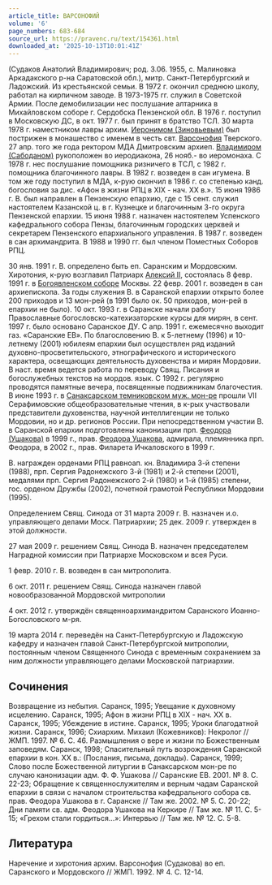 ```yaml
---
article_title: ВАРСОНОФИЙ
volume: '6'
page_numbers: 683-684
source_url: https://pravenc.ru/text/154361.html
downloaded_at: '2025-10-13T10:01:41Z'
---
```


(Судаков Анатолий Владимирович; род. 3.06. 1955, с. Малиновка Аркадакского р-на Саратовской обл.), митр. Санкт-Петербургский и Ладожский. Из крестьянской семьи. В 1972 г. окончил среднюю школу, работал на кирпичном заводе. В 1973-1975 гг. служил в Советской Армии. После демобилизации нес послушание алтарника в Михайловском соборе г. Сердобска Пензенской обл. В 1976 г. поступил в Московскую ДС, в окт. 1977 г. был принят в братство ТСЛ. 30 марта 1978 г. наместником лавры архим. [Иеронимом (Зиновьевым)](https://pravenc.ru/text/ИЕРОНИМ.html) был пострижен в монашество с именем в честь свт. [Варсонофия](https://pravenc.ru/text/Варсонофий.html) Тверского. 27 апр. того же года ректором МДА Дмитровским архиеп. [Владимиром (Сабоданом)](https://pravenc.ru/text/Владимир.html) рукоположен во иеродиакона, 26 нояб.- во иеромонаха. С 1978 г. нес послушание помощника ризничего в ТСЛ, с 1982 г. помощника благочинного лавры. В 1982 г. возведен в сан игумена. В том же году поступил в МДА, к-рую окончил в 1986 г. со степенью канд. богословия за дис. «Афон в жизни РПЦ в XIX - нач. XX в.». 15 июня 1986 г. В. был направлен в Пензенскую епархию, где с 15 сент. служил настоятелем Казанской ц. в г. Кузнецке и благочинным 3-го округа Пензенской епархии. 15 июня 1988 г. назначен настоятелем Успенского кафедрального собора Пензы, благочинным городских церквей и секретарем Пензенского епархиального управления. В 1987 г. возведен в сан архимандрита. В 1988 и 1990 гг. был членом Поместных Соборов РПЦ.

30 янв. 1991 г. В. определено быть еп. Саранским и Мордовским. Хиротония, к-рую возглавил Патриарх [Алексий II](<https://pravenc.ru/text/Алексий II.html>), состоялась 8 февр. 1991 г. в [Богоявленском соборе](<https://pravenc.ru/text/БОГОЯВЛЕНИЯ СОБОР В ЕЛОХОВЕ.html>) Москвы. 22 февр. 2001 г. возведен в сан архиепископа. За годы служения В. в Саранской епархии открыто более 200 приходов и 13 мон-рей (в 1991 было ок. 50 приходов, мон-рей в епархии не было). 10 окт. 1993 г. в Саранске начали работу Православные богословско-катехизаторские курсы для мирян, в сент. 1997 г. было основано Саранское ДУ. С апр. 1991 г. ежемесячно выходит газ. «Саранские ЕВ». По благословению В. к 5-летнему (1996) и 10-летнему (2001) юбилеям епархии был осуществлен ряд изданий духовно-просветительского, этнографического и исторического характера, освещающих деятельность духовенства и мирян Мордовии. В наст. время ведется работа по переводу Свящ. Писания и богослужебных текстов на мордов. язык. С 1992 г. регулярно проводятся памятные вечера, посвященные подвижникам благочестия. В июне 1993 г. в [Санаксарском темниковском муж. мон-ре](<https://pravenc.ru/text/Санаксарском темниковском муж  мон-ре.html>) прошли VII Серафимовские общеобразовательные чтения, в к-рых участвовали представители духовенства, научной интеллигенции не только Мордовии, но и др. регионов России. При непосредственном участии В. в Саранской епархии подготовлены канонизации прп. [Феодора (Ушакова)](<https://pravenc.ru/text/Феодора (Ушакова).html>) в 1999 г., прав. [Феодора Ушакова](<https://pravenc.ru/text/Феодора Ушакова.html>), адмирала, племянника прп. Феодора, в 2002 г., прав. Филарета Ичкаловского в 1999 г.

В. награжден орденами РПЦ равноап. кн. Владимира 3-й степени (1988), прп. Сергия Радонежского 3-й (1981) и 2-й степени (2001), медалями прп. Сергия Радонежского 2-й (1980) и 1-й (1985) степени, гос. орденом Дружбы (2002), почетной грамотой Республики Мордовии (1995).

Определением Свящ. Синода от 31 марта 2009 г. В. назначен и.о. управляющего делами Моск. Патриархии; 25 дек. 2009 г. утвержден в этой должности.

27 мая 2009 г. решением Свящ. Синода В. назначен председателем Наградной комиссии при Патриархе Московском и всея Руси.

1 февр. 2010 г. В. возведен в сан митрополита.

6 окт. 2011 г. решением Свящ. Синода назначен главой новообразованной Мордовской митрополии

4 окт. 2012 г. утверждён священноархимандритом Саранского Иоанно-Богословского м-ря.

19 марта 2014 г. переведён на Санкт-Петербургскую и Ладожскую кафедру и назначен главой Санкт-Петербургской митрополии, постоянным членом Священного Синода с временным сохранением за ним должности управляющего делами Московской патриархии.

## Сочинения

Возвращение из небытия. Саранск, 1995; Увещание к духовному исцелению. Саранск, 1995; Афон в жизни РПЦ в XIX - нач. XX в. Саранск, 1995; Убеждение в истине. Саранск, 1995; Уроки благодатной жизни. Саранск, 1996; Схиархим. Михаил (Кожевников): Некролог // ЖМП. 1997. № 6. С. 46. Размышления о вере и жизни по Божественным заповедям. Саранск, 1998; Спасительный путь возрождения Саранской епархии в кон. ХХ в.: (Послания, письма, доклады). Саранск, 1999; Слово после Божественной литургии в Санаксарском мон-ре по случаю канонизации адм. Ф. Ф. Ушакова // Саранские ЕВ. 2001. № 8. С. 22-23; Обращение к священнослужителям и верным чадам Саранской епархии в связи с началом строительства кафедрального собора св. прав. Феодора Ушакова в г. Саранске // Там же. 2002. № 5. С. 20-22; Дни памяти св. адм. Феодора Ушакова на Керкире // Там же. № 11. С. 5-15; «Грехом стали гордиться...»: Интервью // Там же. № 12. С. 5-8.

## Литература

Наречение и хиротония архим. Варсонофия (Судакова) во еп. Саранского и Мордовского // ЖМП. 1992. № 4. С. 12-14.
